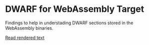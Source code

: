 # DWARF for WebAssembly Target

Findings to help in understading DWARF sections stored in the WebAssembly binaries.

[Read rendered text](https://yurydelendik.github.io/webassembly-dwarf)
